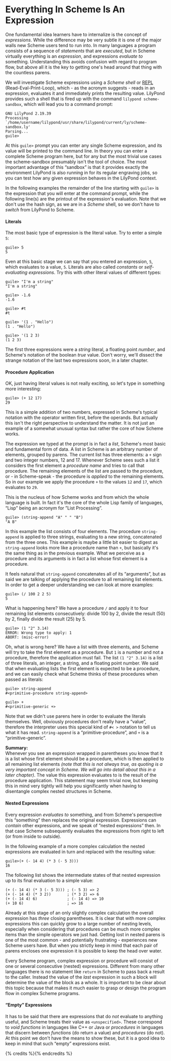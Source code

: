 # Everything In Scheme Is An Expression

One fundamental idea learners have to internalize is the concept of
*expressions*.  While the difference may be very subtle it is one of the major
walls new Scheme users tend to run into.  In many languages a program consists
of a sequence of *statements* that are *executed*, but in Scheme virtually
everything is an *expression*, and expressions *evaluate to* something.
Understanding this avoids confusion with regard to program flow, but above all
it is the key to getting one's head around that thing with the countless parens.

We will investigate Scheme expressions using a *Scheme shell* or
[REPL](https://en.wikipedia.org/wiki/Read%E2%80%93eval%E2%80%93print_loop)
(Read-Eval-Print-Loop), which - as the acronym suggests - reads in an
expression, evaluates it and immediately prints the resulting value.  LilyPond
provides such a shell that is fired up with the command `lilypond
scheme-sandbox`, which will lead you to a command prompt:

```
GNU LilyPond 2.19.39
Processing `/home/username/lilypond/usr/share/lilypond/current/ly/scheme-sandbox.ly'
Parsing...
guile>
```

At this `guile>` prompt you can enter any single Scheme expression, and its
value will be printed to the command line.  In theory you can enter a complete
Scheme program here, but for any but the most trivial use cases the
scheme-sandbox presumably isn't the tool of choice.  The most important
advantage of this “sandbox” is that it provides exactly the environment LilyPond
is also running in for its regular engraving jobs, so you can test how any given
expression behaves in the LilyPond context.

In the following examples the remainder of the line starting with `guile>` is
the expression that you will enter at the command prompt, while the following
line(s) are the printout of the expression's evaluation.  Note that we don't use
the hash sign, as we are in a *Scheme* shell, so we don't have to *switch* from
LilyPond to Scheme.

#### Literals

The most basic type of expression is the literal value.  Try to enter a simple `5`:

```
guile> 5
5
```

Even at this basic stage we can say that you entered an expression, `5`, which
evaluates to a value, `5`.  Literals are also called *constants* or
*self-evaluating expressions*.  Try this with other literal values of different
types:

```
guile> "I'm a string"
"I'm a string"

guile> -1.6
-1.6

guile> #t
#t

guile> '(1 . "Hello")
(1 . "Hello")

guile> '(1 2 3)
(1 2 3)
```

The first three expressions were a *string* literal, a floating point *number*,
and Scheme's notation of the boolean *true* value.  Don't worry, we'll dissect
the strange notation of the last two expressions soon, in a later chapter.

#### Procedure Application

OK, just having literal values is not really exciting, so let's type in
something more interesting:

```
guile> (+ 12 17)
29
```

This is a simple addition of two numbers, expressed in Scheme's typical notation
with the operator written first, before the operands.  But actually this isn't
the right perspective to understand the matter.  It is not just an example of a
somewhat unusual syntax but rather the core of how Scheme works.

The expression we typed at the prompt is in fact a *list*, Scheme's most basic
and fundamental form of data.  A list in Scheme is an arbitrary number of
elements, grouped by parens.  The current list has three elements: a `+` sign
and two integer numbers, 12 and 17.  Whenever Scheme sees such a list it
considers the first element a *procedure name* and tries to call that procedure.
The remaining elements of the list are passed to the procedure, or - in
Scheme-speak - the procedure is *applied* to the remaining elements.  So in our
example we apply the procedure `+` to the values `12` and `17`, which evaluates
to `29`.

This is the nucleus of how Scheme works and from which the whole language is
built.  In fact it's the core of the whole Lisp family of languages, “Lisp”
being an acronym for ”List Processing”.

```
guile> (string-append "A" " " "B")
"A B"
```

In this example the list consists of four elements. The procedure
`string-append` is applied to three strings, evaluating to a new string,
concatenated from the three ones.  This example is maybe a little bit easier to
digest as `string-append` looks more like a procedure name than `+`, but
basically it's the same thing as in the previous example.  What we perceive as a
procedure and its arguments is in fact a list whose first element is a
procedure.

It feels natural that `string-append` concatenates all of its “arguments”, but
as said we are talking of applying the procedure to all remaining list elements.
In order to get a deeper understanding we can look at more examples:

```
guile> (/ 100 2 2 5)
5
```

What is happening here? We have a procedure `/` and apply it to four remaining
list elements consecutively: divide 100 by 2, divide the result (50) by 2,
finally divide the result (25) by 5.

```
guile> (1 "2" 3.14)
ERROR: Wrong type to apply: 1
ABORT: (misc-error)
```

Oh, what is wrong here? We have a list with three elements, and Scheme will try
to take the first element as a procedure.  But `1` is a number and not a
procedure, therefore the application must fail.   The list `(1 "2" 3.14)` is a
list of three literals, an integer, a string, and a floating point number.  We
said that when evaluating lists the first element is expected to be a procedure,
and we can easily check what Scheme thinks of these procedures when passed as
literals:

```
guile> string-append
#<primitive-procedure string-append>

guile> +
#<primitive-generic +>
```

Note that we didn't use parens here in order to evaluate the literals
themselves. Well, obviously procedures don't really have a “value”, therefore
the interpreter uses this special kind of  `#< >` notation to tell us what it
has read.  `string-append` is a “primitive-procedure”, and `+` is a
“primitive-generic”.

**Summary:**  
Whenever you see an expression wrapped in parentheses you know that it is a list
whose first element should be a procedure, which is then applied to all
remaining list elements *(note that this is not always true, as *quoting* is a
very important concept in Scheme. We will go into detail about this in a later
chapter)*.  The value this expression evaluates to is the result of the
procedure application.  This statement may seem trivial now, but keeping this in
mind very tightly will help you significantly when having to disentangle complex
nested structures in Scheme.

#### Nested Expressions

Every expression *evaluates to* something, and from Scheme's perspective this
“something” then replaces the original expression.  Expressions can *contain*
other expressions, and we speak of ”nested expressions” then.  In that case
Scheme subsequently evaluates the expressions from right to left (or from inside
to outside).

In the following example of a more complex calculation the nested expressions
are evaluated in turn and replaced with the resulting value:

```
guile>(+ (- 14 4) (* 3 (- 5 3)))
16
```

The following list shows the intermediate states of that nested expression up
to its final evaluation to a simple value:

```
(+ (- 14 4) (* 3 (- 5 3))) ; (- 5 3) => 2
(+ (- 14 4) (* 3 2))       ; (* 3 2) => 6
(+ (- 14 4) 6)             ; (- 14 4) => 10
(+ 10 6)                   ; => 16
```

Already at this stage of an only slightly complex calculation the overall expression
has *three* closing parentheses.  It is clear that with more complex expressions
this can quickly grow to a large number of nesting levels, especially when
considering that procedures can be much more complex items than the simple
operators we just had.  Getting lost in nested parens is one of the most common -
and potentially frustrating - experiences new Scheme users have.  But when you
strictly keep in mind that each pair of parens encloses one expression it is
possible to keep the head over water.

Every Scheme program, complex expression or procedure will consist of one or
several consecutive (nested) expressions.  Different from many other languages
there is no statement like `return` in Scheme to pass back a result to the
caller.  Instead the value of the *last* expression in such a block will
determine the value of the block as a whole.  It is important to be clear about
this topic because that makes it much easier to grasp or design the program flow
in complex Scheme programs.


#### “Empty” Expressions

It has to be said that there are expressions that do *not* evaluate to anything
useful, and Scheme treats their value as `<unspecified>`.  These correspond to
*void functions* in languages like C++ or Java or *procedures* in languages that
discern between *functions* (do return a value) and *procedures* (do not).  At
this point we don't have the means to show these, but it is a good idea to keep
in mind that such “empty” expressions exist.

{% credits %}{% endcredits %}
